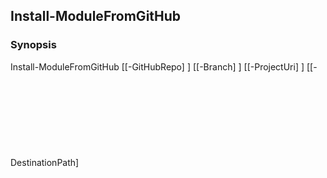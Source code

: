 Install-ModuleFromGitHub
------------------------

### Synopsis

Install-ModuleFromGitHub [[-GitHubRepo] <Object>] [[-Branch] <Object>] [[-ProjectUri] <Object>] [[-DestinationPath] <Object>] [[-SSOToken] <Object>] [[-moduleName] <Object>] [[-Scope] <string>] [<CommonParameters>]

---

### Description

---

### Parameters
#### **Branch**

|Type      |Required|Position|PipelineInput|
|----------|--------|--------|-------------|
|`[Object]`|false   |1       |false        |

#### **DestinationPath**

|Type      |Required|Position|PipelineInput|
|----------|--------|--------|-------------|
|`[Object]`|false   |3       |false        |

#### **GitHubRepo**

|Type      |Required|Position|PipelineInput|
|----------|--------|--------|-------------|
|`[Object]`|false   |0       |false        |

#### **ProjectUri**

|Type      |Required|Position|PipelineInput        |
|----------|--------|--------|---------------------|
|`[Object]`|false   |2       |true (ByPropertyName)|

#### **SSOToken**

|Type      |Required|Position|PipelineInput|
|----------|--------|--------|-------------|
|`[Object]`|false   |4       |false        |

#### **Scope**

Valid Values:

* CurrentUser
* AllUsers

|Type      |Required|Position|PipelineInput|
|----------|--------|--------|-------------|
|`[string]`|false   |6       |false        |

#### **moduleName**

|Type      |Required|Position|PipelineInput|
|----------|--------|--------|-------------|
|`[Object]`|false   |5       |false        |

---

### Inputs
System.Object

---

### Outputs
* [Object](https://learn.microsoft.com/en-us/dotnet/api/System.Object)

---

### Syntax
```PowerShell
syntaxItem
```
```PowerShell
----------
```
```PowerShell
{@{name=Install-ModuleFromGitHub; CommonParameters=True; parameter=System.Object[]}}
```
